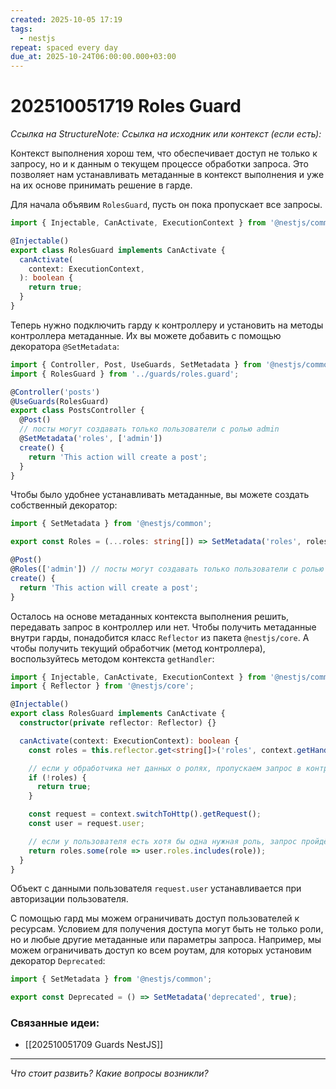 ```yaml
---
created: 2025-10-05 17:19
tags:
  - nestjs
repeat: spaced every day
due_at: 2025-10-24T06:00:00.000+03:00
---
```

# 202510051719 Roles Guard

*Ссылка на StructureNote:*
*Ссылка на исходник или контекст (если есть):*

Контекст выполнения хорош тем, что обеспечивает доступ не только к запросу, но и к данным о текущем процессе обработки запроса. Это позволяет нам устанавливать метаданные в контекст выполнения и уже на их основе принимать решение в гарде.

Для начала объявим `RolesGuard`, пусть он пока пропускает все запросы.

```ts
import { Injectable, CanActivate, ExecutionContext } from '@nestjs/common';

@Injectable()
export class RolesGuard implements CanActivate {
  canActivate(
    context: ExecutionContext,
  ): boolean {
    return true;
  }
}
```

Теперь нужно подключить гарду к контроллеру и установить на методы контроллера метаданные. Их вы можете добавить с помощью декоратора `@SetMetadata`:

```ts
import { Controller, Post, UseGuards, SetMetadata } from '@nestjs/common';
import { RolesGuard } from '../guards/roles.guard';

@Controller('posts')
@UseGuards(RolesGuard)
export class PostsController {
  @Post()
  // посты могут создавать только пользователи с ролью admin
  @SetMetadata('roles', ['admin']) 
  create() {
    return 'This action will create a post';
  }
}
```

Чтобы было удобнее устанавливать метаданные, вы можете создать собственный декоратор:

```ts
import { SetMetadata } from '@nestjs/common';

export const Roles = (...roles: string[]) => SetMetadata('roles', roles);
```

```ts
@Post()
@Roles(['admin']) // посты могут создавать только пользователи с ролью admin
create() {
  return 'This action will create a post';
}
```

Осталось на основе метаданных контекста выполнения решить, передавать запрос в контроллер или нет. Чтобы получить метаданные внутри гарды, понадобится класс `Reflector` из пакета `@nestjs/core`. А чтобы получить текущий обработчик (метод контроллера), воспользуйтесь методом контекста `getHandler`:

```ts
import { Injectable, CanActivate, ExecutionContext } from '@nestjs/common';
import { Reflector } from '@nestjs/core';

@Injectable()
export class RolesGuard implements CanActivate {
  constructor(private reflector: Reflector) {}

  canActivate(context: ExecutionContext): boolean {
    const roles = this.reflector.get<string[]>('roles', context.getHandler());

    // если у обработчика нет данных о ролях, пропускаем запрос в контроллер
    if (!roles) {
      return true;
    }

    const request = context.switchToHttp().getRequest();
    const user = request.user;

    // если у пользователя есть хотя бы одна нужная роль, запрос пройдёт дальше
    return roles.some(role => user.roles.includes(role));
  }
}
```

Объект с данными пользователя `request.user` устанавливается при авторизации пользователя.

С помощью гард мы можем ограничивать доступ пользователей к ресурсам. Условием для получения доступа могут быть не только роли, но и любые другие метаданные или параметры запроса. Например, мы можем ограничивать доступ ко всем роутам, для которых установим декоратор `Deprecated`:

```ts
import { SetMetadata } from '@nestjs/common';

export const Deprecated = () => SetMetadata('deprecated', true);
```

### Связанные идеи:

* [[202510051709  Guards NestJS]]

---

*Что стоит развить? Какие вопросы возникли?*
